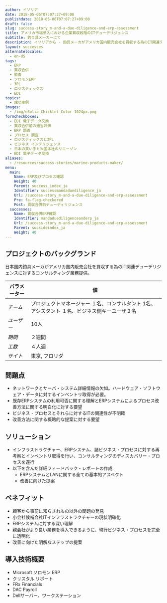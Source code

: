 ```yaml
---
author: イソリア
date: 2018-05-06T07:07:27+09:00
publishdate: 2018-05-06T07:07:27+09:00
draft: false
slug: success-story_m-and-a-due-diligence-and-erp-assessment
title: アメリカ市場参入における企業買収段階のITデューデリジェンス
subtitle: 釣り具メーカーにて
description: イソリアから - 釣具メーカがアメリカ国内販売会社を買収する為のIT関連デューデリジェンスに対するコンサルティング業務提供。
layout: successes
alternatelocales:
  - en-US
tags:
  - ERP
  - 買収合併
  - 監査
  - ソロモンERP
  - 3PL
  - ロジスティックス
  - EDI
topics:
  - 成功事例
images:  
  - /img/eSolia-Chicklet-Color-1024px.png
formcheckboxes:
  - EDI 電子データ交換
  - 買収合併前の適当評価
  - ERP 調査
  - プロセス 調査
  - ロジスティックスと3PL
  - ビジネス インテリジェンス
  - 日本の買い手と米国本社のリエーゾン
  - EDI 電子データ交換
aliases:
  - /resources/success-stories/marine-products-maker/
menu:
  main:
    Name: ERP及びプロセス確認
    Weight: 40
    Parent: success_index_ja
    Identifier: successmandaduediligence_ja
    Url: /success-story_m-and-a-due-diligence-and-erp-assessment
    Pre: fa-flag-checkered
    Post: 買収合併前デューディリジェンス
  successes:
    Name: 買収合併ERP確認
    Identifier: mandaduediligenceanderp_ja
    Url: /success-story_m-and-a-due-diligence-and-erp-assessment
    Parent: sucsideindex_ja
    Weight: 40
---
```


## プロジェクトのバックグランド

日本国内釣具メーカがアメリカ国内販売会社を買収する為のIT関連デューデリジェンスに対するコンサルティング業務提供。

パラメーター | 値
------|------
_チーム_ | プロジェクトマネージャー １名、コンサルタント 1名、アシスタント １名、ビジネス側キーユーザ２名
_ユーザー_ | 10人
_期間_ | ２週間
_工数_ | ４人週
_サイト_ | 東京, フロリダ

## 問題点

* ネットワークとサーバ・システム詳細情報の欠如。ハードウェア・ソフトウェア・データに対するインベントリ取得が必要。
* 既存ERPシステムの利用可否に関する理解とERPシステムによるプロセス改善方法に関する明白化に対する要望
* ビジネス・プロセスとそれらに対するITの関連性が不明確
* 改善方法に関する概略的な提案に対する要望

## ソリューション

* インフラストラクチャー、ERPシステム、諸ビジネス・プロセスに対する再考察とインベントリ取得を行い、コンサルティングのディスカバリー・プロセスを遂行
* 以下を含んだ詳細フィードバック・レポートの作成
   * ERPシステムとLANに関する全ての基本的アスペクト
   * 改善に向けた提案

## ベネフィット

* 顧客から事前に知らされもの以外の問題の発見
* 小会社候補会社ITインフラストラクチャーの現状明確化
* ERPシステムに対する深い理解
* 親会社がより良い業務を導入できるように、現行ビジネス・プロセスを完全に透明化
* 改善に向けた明解なステップの提案

## 導入技術概要

* Microsoft ソロモン ERP
* クリスタル リポート
* FRx Financials
* DAC Payroll
* Dellサーバー、ワークステーション
